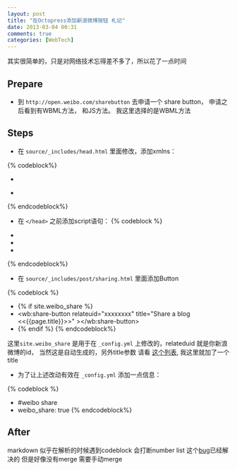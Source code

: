 ```yaml
---
layout: post
title: "在Octopress添加新浪微博按钮 札记"
date: 2013-03-04 00:31
comments: true
categories: [WebTech]
---
```

其实很简单的，只是对网络技术忘得差不多了，所以花了一点时间

## Prepare ##
- 到 `http://open.weibo.com/sharebutton` 去申请一个 share button， 申请之后看到有WBML方法， 和JS方法。 我这里选择的是WBML方法

## Steps ##

- 在 `source/_includes/head.html` 里面修改，添加xmlns：

{% codeblock%}
- <!--[if (gt IE 8)|(gt IEMobile 7)|!(IEMobile)|!(IE)]><!--><html class="no-js" lang="en"><!--<![endif]-->
+ <!--[if (gt IE 8)|(gt IEMobile 7)|!(IEMobile)|!(IE)]><!--><html class="no-js" lang="en" xmlns:wb="http://open.weibo.com/wb"><!--<![endif]-->

{% endcodeblock%}

- 在 `</head>` 之前添加script语句：
{% codeblock %}
+ <!-- load sina weibo share -->
+ <script src="http://tjs.sjs.sinajs.cn/open/api/js/wb.js?appkey=" type="text/javascript" charset="utf-8"></script>
+ </head>
{% endcodeblock%}

- 在 `source/_includes/post/sharing.html` 里面添加Button

{% codeblock %}
+  {% if site.weibo_share %}
+    <wb:share-button relateuid="xxxxxxxx" title="Share a blog  <<{{page.title}}>>" ></wb:share-button>
+  {% endif %}
{% endcodeblock%}

这里`site.weibo_share` 是用于在 `_config.yml` 上修改的，relateduid 就是你新浪微博的id， 当然这是自动生成的，另外title参数 请看 [这个列表](http://weibojs.com/widget/share.php#wb), 我这里就加了一个title

- 为了让上述改动有效在 `_config.yml` 添加一点信息：

{% codeblock %}
+ #weibo share
+ weibo_share: true
{% endcodeblock%}

## After ##
markdown 似乎在解析的时候遇到codeblock 会打断number list
这个[bug](https://github.com/imathis/octopress/issues/488)已经解决的 但是好像没有merge
需要手动merge

